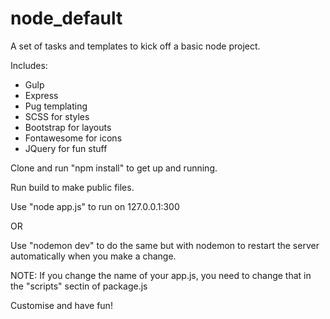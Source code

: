 # node_default
A set of tasks and templates to kick off a basic node project.

Includes:

* Gulp
* Express
* Pug templating
* SCSS for styles
* Bootstrap for layouts
* Fontawesome for icons
* JQuery for fun stuff

Clone and run "npm install" to get up and running.

Run build to make public files.

Use "node app.js" to run on 127.0.0.1:300

OR

Use "nodemon dev" to do the same but with nodemon to restart the server automatically when you make a change.

NOTE: If you change the name of your app.js, you need to change that in the "scripts" sectin of package.js

Customise and have fun!
